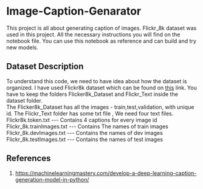 # Image-Caption-Genarator

This project is all about generating caption of images. Flickr_8k dataset was used in this project. All the necessary instructions you will find on the notebook file. You can use this notebook as reference and can build and try new models. 

## Dataset Description
To understand this code, we need to have idea about how the dataset is organized. I have used Flickr8k dataset which can be found on [this](https://www.kaggle.com/ming666/flicker8k-dataset) link. You have to keep the folders Flicker8k_Dataset and Flickr_Text inside the dataset folder.<br>
The Flicker8k_Dataset has all the images - train,test,validation, with unique id. The Flickr_Text folder has some txt file , We need four text files.<br>
Flickr8k.token.txt  --- Contains 4 captions for every image id<br>
Flickr_8k.trainImages.txt --- Contains The names of train images<br>
Flickr_8k.devImages.txt --- Contains the names of dev images<br>
Flickr_8k.testImages.txt --- Contains the names of test images<br>

## References
1. https://machinelearningmastery.com/develop-a-deep-learning-caption-generation-model-in-python/
